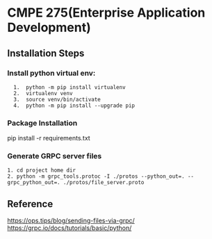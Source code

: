 # CMPE 275(Enterprise Application Development)

## Installation Steps

### Install python virtual env:
```
  1.  python -m pip install virtualenv
  2.  virtualenv venv
  3.  source venv/bin/activate
  4.  python -m pip install --upgrade pip
```

### Package Installation
pip install -r requirements.txt

### Generate GRPC server files
```
1. cd project home dir
2. python -m grpc_tools.protoc -I ./protos --python_out=. --grpc_python_out=. ./protos/file_server.proto
```

## Reference
https://ops.tips/blog/sending-files-via-grpc/
https://grpc.io/docs/tutorials/basic/python/